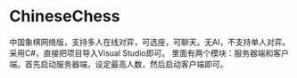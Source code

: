 # ChineseChess
中国象棋网络版，支持多人在线对弈，可选座，可聊天。无AI，不支持单人对弈。
采用C#，直接把项目导入Visual Studio即可。
里面有两个模块：服务器端和客户端。首先启动服务器端，设定最高人数，然后启动客户端即可。
